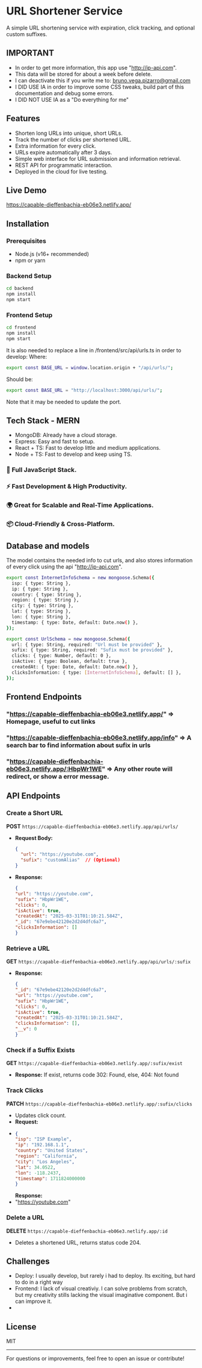 # URL Shortener Service

A simple URL shortening service with expiration, click tracking, and optional custom suffixes. 

## IMPORTANT
- In order to get more information, this app use "http://ip-api.com".
- This data will be stored for about a week before delete.
- I can deactivate this if you write me to: bruno.vega.pizarro@gmail.com
- I DID USE IA in order to improve some CSS tweaks, build part of this documentation and debug some errors.
- I DID NOT USE IA as a "Do everything for me"

## Features
- Shorten long URLs into unique, short URLs.
- Track the number of clicks per shortened URL.
- Extra information for every click.
- URLs expire automatically after 3 days.
- Simple web interface for URL submission and information retrieval.
- REST API for programmatic interaction.
- Deployed in the cloud for live testing.

## Live Demo
https://capable-dieffenbachia-eb06e3.netlify.app/

## Installation

### Prerequisites
- Node.js (v16+ recommended)
- npm or yarn

### Backend Setup
```sh
cd backend
npm install
npm start
```

### Frontend Setup
```sh
cd frontend
npm install
npm start
```

It is also needed to replace a line in /frontend/src/api/urls.ts in order to develop:
Where:
```sh
export const BASE_URL = window.location.origin + "/api/urls/";
```

Should be:
```sh
export const BASE_URL = "http://localhost:3000/api/urls/";
```
Note that it may be needed to update the port.

## Tech Stack - MERN
- MongoDB: Already have a cloud storage.
- Express: Easy and fast to setup.
- React + TS: Fast to develop little and medium applications.
- Node + TS: Fast to develop and keep using TS.

### 🚀 Full JavaScript Stack.
### ⚡ Fast Development & High Productivity.
### 🌍 Great for Scalable and Real-Time Applications.
### 📦 Cloud-Friendly & Cross-Platform.

## Database and models
The model contains the needed info to cut urls, and also stores information of every click using the api "http://ip-api.com". 
```sh
export const InternetInfoSchema = new mongoose.Schema({
  isp: { type: String },
  ip: { type: String },
  country: { type: String },
  region: { type: String },
  city: { type: String },
  lat: { type: String },
  lon: { type: String },
  timestamp: { type: Date, default: Date.now() },
});

export const UrlSchema = new mongoose.Schema({
  url: { type: String, required: "Url must be provided" },
  sufix: { type: String, required: "Sufix must be provided" },
  clicks: { type: Number, default: 0 },
  isActive: { type: Boolean, default: true },
  createdAt: { type: Date, default: Date.now() },
  clicksInformation: { type: [InternetInfoSchema], default: [] },
});
```

## Frontend Endpoints
### "https://capable-dieffenbachia-eb06e3.netlify.app/" => Homepage, useful to cut links

### "https://capable-dieffenbachia-eb06e3.netlify.app/info" => A search bar to find information about sufix in urls

### "https://capable-dieffenbachia-eb06e3.netlify.app/:HbpWr1WE" => Any other route will redirect, or show a error message.

## API Endpoints

### Create a Short URL
**POST** `https://capable-dieffenbachia-eb06e3.netlify.app/api/urls/`
- **Request Body:**
  ```json
  {
    "url": "https://youtube.com",
    "sufix": "customAlias"  // (Optional)
  }
  ```
- **Response:**
  ```json
  {
  "url": "https://youtube.com",
  "sufix": "HbpWr1WE",
  "clicks": 0,
  "isActive": true,
  "createdAt": "2025-03-31T01:10:21.584Z",
  "_id": "67e9ebe42120e2d2d4dfc6a7",
  "clicksInformation": []
  }
  ```

### Retrieve a URL
**GET** `https://capable-dieffenbachia-eb06e3.netlify.app/api/urls/:sufix`

- **Response:**
  ```json
  {
  "_id": "67e9ebe42120e2d2d4dfc6a7",
  "url": "https://youtube.com",
  "sufix": "HbpWr1WE",
  "clicks": 0,
  "isActive": true,
  "createdAt": "2025-03-31T01:10:21.584Z",
  "clicksInformation": [],
  "__v": 0
  }
  ```

### Check if a Suffix Exists
**GET** `https://capable-dieffenbachia-eb06e3.netlify.app/:sufix/exist`
- **Response:**
  If exist, returns code 302: Found, else, 404: Not found

### Track Clicks
**PATCH** `https://capable-dieffenbachia-eb06e3.netlify.app/:sufix/clicks`
- Updates click count.
- **Request:**
- ```json
  {
  "isp": "ISP Example",
  "ip": "192.168.1.1",
  "country": "United States",
  "region": "California",
  "city": "Los Angeles",
  "lat": 34.0522,
  "lon": -118.2437,
  "timestamp": 1711824000000
  }
  ```
  **Response:**
- "https://youtube.com"

### Delete a URL
**DELETE** `https://capable-dieffenbachia-eb06e3.netlify.app/:id`
- Deletes a shortened URL, returns status code 204.

## Challenges
- Deploy: I usually develop, but rarely i had to deploy. Its exciting, but hard to do in a right way
- Frontend: I lack of visual creativiy. I can solve problems from scratch, but my creativity stills lacking the visual imaginative component. But i can improve it.
- 
## License
MIT

---

For questions or improvements, feel free to open an issue or contribute!

